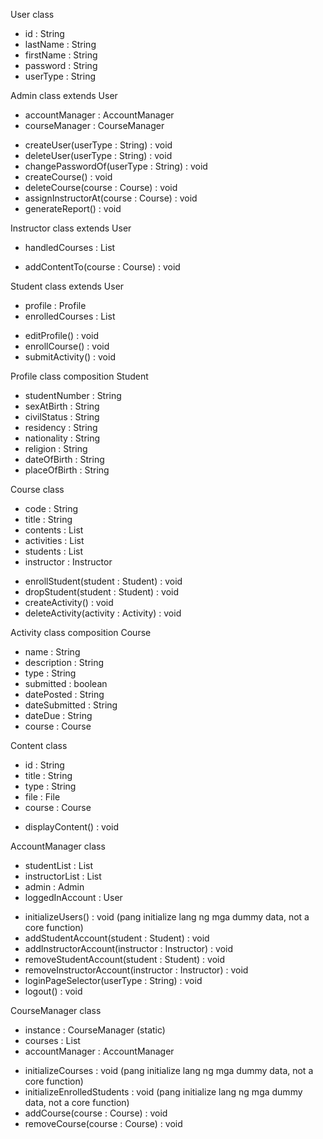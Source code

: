 User class
- id : String
- lastName : String
- firstName : String
- password : String
- userType : String

Admin class extends User
- accountManager : AccountManager
- courseManager : CourseManager
+ createUser(userType : String) : void
+ deleteUser(userType : String) : void
+ changePasswordOf(userType : String) : void
+ createCourse() : void
+ deleteCourse(course : Course) : void
+ assignInstructorAt(course : Course) : void
+ generateReport() : void

Instructor class extends User
- handledCourses : List<Course>
+ addContentTo(course : Course) : void

Student class extends User
- profile : Profile
- enrolledCourses : List<Course>
+ editProfile() : void
+ enrollCourse() : void
+ submitActivity() : void

Profile class composition Student
- studentNumber : String
- sexAtBirth : String
- civilStatus : String
- residency : String
- nationality : String
- religion : String
- dateOfBirth : String
- placeOfBirth : String

Course class
- code : String
- title : String
- contents : List<Content>
- activities : List<Activity>
- students : List<Student>
- instructor : Instructor
+ enrollStudent(student : Student) : void
+ dropStudent(student : Student) : void
+ createActivity() : void
+ deleteActivity(activity : Activity) : void

Activity class composition Course
- name : String
- description : String
- type : String
- submitted : boolean
- datePosted : String
- dateSubmitted : String
- dateDue : String
- course : Course

Content class
- id : String
- title : String
- type : String
- file : File
- course : Course
+ displayContent() : void


AccountManager class
- studentList : List<Student>
- instructorList : List<Instructor>
- admin : Admin
- loggedInAccount : User
+ initializeUsers() : void (pang initialize lang ng mga dummy data, not a core function)
+ addStudentAccount(student : Student) : void
+ addInstructorAccount(instructor : Instructor) : void
+ removeStudentAccount(student : Student) : void
+ removeInstructorAccount(instructor : Instructor) : void
+ loginPageSelector(userType : String) : void
+ logout() : void

CourseManager class
- instance : CourseManager (static)
- courses : List<Course>
- accountManager : AccountManager
+ initializeCourses : void (pang initialize lang ng mga dummy data, not a core function)
+ initializeEnrolledStudents : void (pang initialize lang ng mga dummy data, not a core function)
+ addCourse(course : Course) : void
+ removeCourse(course : Course) : void

